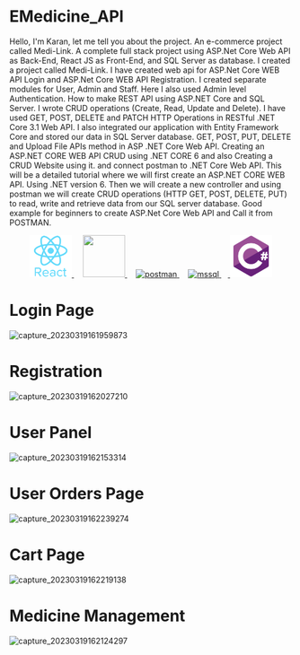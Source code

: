 # EMedicine_API

Hello, I'm Karan, let me tell you about the project.
An e-commerce project called Medi-Link.
   A complete full stack project using ASP.Net Core Web API as Back-End, React JS as Front-End, and SQL Server as database. I created a project called Medi-Link. I have created web api for ASP.Net Core WEB API Login and ASP.Net Core WEB API Registration. I created separate modules for User, Admin and Staff. Here I also used Admin level Authentication. How to make REST API using ASP.NET Core and SQL Server. I wrote CRUD operations (Create, Read, Update and Delete). I have used GET, POST, DELETE and PATCH HTTP Operations in RESTful .NET Core 3.1 Web API. I also integrated our application with Entity Framework Core and stored our data in SQL Server database. GET, POST, PUT, DELETE and Upload File APIs method in ASP .NET Core Web API. Creating an ASP.NET CORE WEB API CRUD using .NET CORE 6 and also Creating a CRUD Website using it.
and connect postman to .NET Core Web API. This will be a detailed tutorial where we will first create an ASP.NET CORE WEB API.
Using .NET version 6. Then we will create a new controller and using postman we will create CRUD operations (HTTP GET, POST, DELETE, PUT) to read, write and retrieve data from our SQL server database. Good example for beginners to create ASP.Net Core Web API and Call it from POSTMAN.

 <div align="center"><a href="https://reactjs.org/" target="_blank" rel="noreferrer"> <img src="https://raw.githubusercontent.com/devicons/devicon/master/icons/react/react-original-wordmark.svg" alt="react" width="75" height="75"/> </a>&nbsp;&nbsp;&nbsp;
<a href="https://dotnet.microsoft.com/" target="_blank" rel="noreferrer"> <img src="https://user-images.githubusercontent.com/96746943/226713262-6b077cda-e58f-4a57-b494-d9d951a2528b.jpg" width="75" height="75"/> </a>&nbsp;&nbsp;&nbsp;
<a href="https://postman.com" target="_blank" rel="noreferrer"> <img src="https://www.vectorlogo.zone/logos/getpostman/getpostman-icon.svg" alt="postman" width="75" height="75"/> </a> &nbsp;&nbsp;&nbsp; <a href="https://www.microsoft.com/en-us/sql-server" target="_blank" rel="noreferrer"> <img src="https://www.svgrepo.com/show/303229/microsoft-sql-server-logo.svg" alt="mssql" width="75" height="75"/> </a>&nbsp;&nbsp;&nbsp;<a href="https://www.w3schools.com/cs/" target="_blank" rel="noreferrer"> <img src="https://raw.githubusercontent.com/devicons/devicon/master/icons/csharp/csharp-original.svg" alt="csharp" width="75" height="75"/> </a>  </div>

# Login Page
![capture_20230319161959873](https://user-images.githubusercontent.com/96746943/226184136-9073593d-7a9d-4e60-8ab7-8827633e70bb.jpg)

# Registration
![capture_20230319162027210](https://user-images.githubusercontent.com/96746943/226184132-b81918df-0236-4771-a490-d13bf36c137e.jpg)

# User Panel
![capture_20230319162153314](https://user-images.githubusercontent.com/96746943/226184128-9211f4ce-6f57-4b19-b6e5-01b6984b5300.jpg)

# User Orders Page
![capture_20230319162239274](https://user-images.githubusercontent.com/96746943/226184133-a179acef-643a-4dcb-84ba-ea5703e4c5e8.jpg)

# Cart Page
![capture_20230319162219138](https://user-images.githubusercontent.com/96746943/226184134-b7f4a8cf-2956-4029-a3b5-818934ba8ca0.jpg)

# Medicine Management
![capture_20230319162124297](https://user-images.githubusercontent.com/96746943/226184137-c1bec927-2494-48c6-a38f-e6295ae18b98.jpg)
